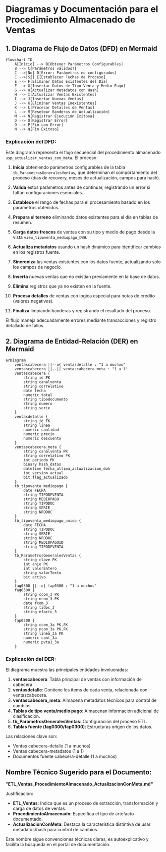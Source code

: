 # Diagramas y Documentación para el Procedimiento Almacenado de Ventas

## 1. Diagrama de Flujo de Datos (DFD) en Mermaid

```mermaid
flowchart TD
    A[Inicio] --> B[Obtener Parámetros Configurables]
    B --> C{Parámetros válidos?}
    C -->|No| D[Error: Parámetros no configurados]
    C -->|Sí| E[Establecer Fechas de Proceso]
    E --> F[Eliminar Datos Existentes del Día]
    F --> G[Insertar Datos de Tipo Venta y Medio Pago]
    G --> H[Actualizar Metadatos con Hash]
    H --> I[Actualizar Ventas Existentes]
    I --> J[Insertar Nuevas Ventas]
    J --> K[Eliminar Ventas Inexistentes]
    K --> L[Procesar Detalles de Ventas]
    L --> M[Resetear Banderas de Actualización]
    M --> N[Registrar Ejecución Exitosa]
    D --> O[Registrar Error]
    O --> P[Fin con Error]
    N --> Q[Fin Exitoso]
```

### Explicación del DFD:

Este diagrama representa el flujo secuencial del procedimiento almacenado `usp_actualizar_ventas_con_meta`. El proceso:

1. **Inicia** obteniendo parámetros configurables de la tabla `tb_ParametrosGeneralesVentas`, que determinan el comportamiento del proceso (días de recovery, meses de actualización, campos para hash).

2. **Valida** estos parámetros antes de continuar, registrando un error si faltan configuraciones esenciales.

3. **Establece** el rango de fechas para el procesamiento basado en los parámetros obtenidos.

4. **Prepara el terreno** eliminando datos existentes para el día en tablas de resumen.

5. **Carga datos frescos** de ventas con su tipo y medio de pago desde la vista `view_tipoventa_mediopago_DWH`.

6. **Actualiza metadatos** usando un hash dinámico para identificar cambios en los registros fuente.

7. **Sincroniza** las ventas existentes con los datos fuente, actualizando solo los campos de negocio.

8. **Inserta** nuevas ventas que no existían previamente en la base de datos.

9. **Elimina** registros que ya no existen en la fuente.

10. **Procesa detalles** de ventas con lógica especial para notas de crédito (valores negativos).

11. **Finaliza** limpiando banderas y registrando el resultado del proceso.

El flujo maneja adecuadamente errores mediante transacciones y registro detallado de fallos.

## 2. Diagrama de Entidad-Relación (DER) en Mermaid

```mermaid
erDiagram
    ventascabecera ||--o{ ventasdetalle : "1 a muchos"
    ventascabecera ||--|| ventascabecera_meta : "1 a 1"
    ventascabecera {
        string id PK
        string canalventa
        string correlativo
        date fecha
        numeric total
        string tipodocumento
        string numero
        string serie
    }
    ventasdetalle {
        string id FK
        string linea
        numeric cantidad
        numeric precio
        numeric descuento
    }
    ventascabecera_meta {
        string canalventa PK
        string correlativo PK
        int periodo PK
        binary hash_datos
        datetime fecha_ultima_actualizacion_dwh
        int version_actual
        bit flag_actualizado
    }
    tb_tipoventa_mediopago {
        date FECHA
        string TIPODEVENTA
        string MEDIOPAGO
        string TIPODOC
        string SERIE
        string NRODOC
    }
    tb_tipoventa_mediopago_unico {
        date FECHA
        string TIPODOC
        string SERIE
        string NRODOC
        string MEDIOPAGOID
        string TIPODEVENTA
    }
    tb_ParametrosGeneralesVentas {
        string clave PK
        int anio PK
        int valorEntero
        string valorTexto
        bit activo
    }
    fag0300 ||--o{ fap0300 : "1 a muchos"
    fag0300 {
        string ccom_3 PK
        string ncom_3 PK
        date fcom_3
        string tidoc_3
        string nfactu_3
    }
    fap0300 {
        string ccom_3a PK,FK
        string ncom_3a PK,FK
        string linea_3a PK
        numeric cant_3a
        numeric pvta1_3a
    }
```

### Explicación del DER:

El diagrama muestra las principales entidades involucradas:

1. **ventascabecera**: Tabla principal de ventas con información de cabecera.
2. **ventasdetalle**: Contiene los ítems de cada venta, relacionada con ventascabecera.
3. **ventascabecera_meta**: Almacena metadatos técnicos para control de cambios.
4. **Tablas de tipo venta/medio pago**: Almacenan información adicional de clasificación.
5. **tb_ParametrosGeneralesVentas**: Configuración del proceso ETL.
6. **Tablas fuente (fag0300/fap0300)**: Estructuras origen de los datos.

Las relaciones clave son:
- Ventas cabecera-detalle (1 a muchos)
- Ventas cabecera-metadatos (1 a 1)
- Documentos fuente cabecera-detalle (1 a muchos)

## Nombre Técnico Sugerido para el Documento:

**"ETL_Ventas_ProcedimientoAlmacenado_ActualizacionConMeta.md"**

Justificación:
- **ETL_Ventas**: Indica que es un proceso de extracción, transformación y carga de datos de ventas.
- **ProcedimientoAlmacenado**: Especifica el tipo de artefacto documentado.
- **ActualizacionConMeta**: Destaca la característica distintiva de usar metadatos/hash para control de cambios.

Este nombre sigue convenciones técnicas claras, es autoexplicativo y facilita la búsqueda en el portal de documentación.